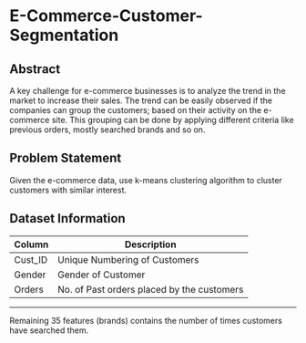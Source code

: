 # E-Commerce-Customer-Segmentation

## Abstract
  A key challenge for e-commerce businesses is to analyze the trend in the
market to increase their sales. The trend can be easily observed if the
companies can group the customers; based on their activity on the e-commerce site. This grouping can be done by applying different criteria like
previous orders, mostly searched brands and so on. 

## Problem Statement
  Given the e-commerce data, use k-means clustering algorithm to cluster
customers with similar interest. 

## Dataset Information

| Column | Description                            |
|--------|----------------------------------------|
| Cust_ID| Unique Numbering of Customers          |
| Gender | Gender of Customer                     |
| Orders | No. of Past orders placed by the customers    |
---------------------------------------------------
Remaining 35 features (brands) contains the number of times
customers have searched them.
